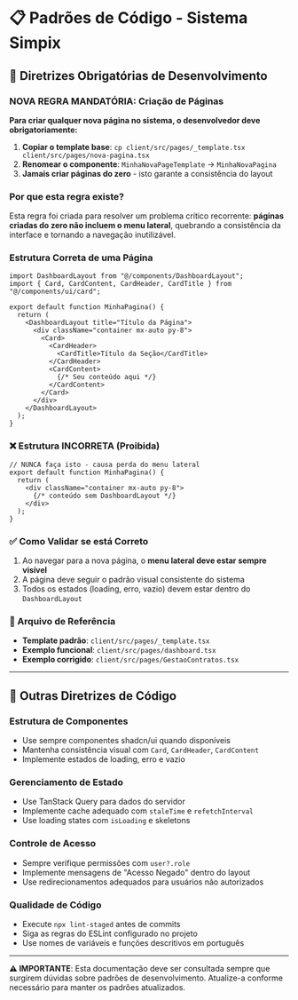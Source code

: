 # 📋 Padrões de Código - Sistema Simpix

## 🎯 Diretrizes Obrigatórias de Desenvolvimento

### **NOVA REGRA MANDATÓRIA: Criação de Páginas**

**Para criar qualquer nova página no sistema, o desenvolvedor deve obrigatoriamente:**

1. **Copiar o template base**: `cp client/src/pages/_template.tsx client/src/pages/nova-pagina.tsx`
2. **Renomear o componente**: `MinhaNovaPageTemplate` → `MinhaNovaPagina`
3. **Jamais criar páginas do zero** - isto garante a consistência do layout

### **Por que esta regra existe?**

Esta regra foi criada para resolver um problema crítico recorrente: **páginas criadas do zero não incluem o menu lateral**, quebrando a consistência da interface e tornando a navegação inutilizável.

### **Estrutura Correta de uma Página**

```tsx
import DashboardLayout from "@/components/DashboardLayout";
import { Card, CardContent, CardHeader, CardTitle } from "@/components/ui/card";

export default function MinhaPagina() {
  return (
    <DashboardLayout title="Título da Página">
      <div className="container mx-auto py-8">
        <Card>
          <CardHeader>
            <CardTitle>Título da Seção</CardTitle>
          </CardHeader>
          <CardContent>
            {/* Seu conteúdo aqui */}
          </CardContent>
        </Card>
      </div>
    </DashboardLayout>
  );
}
```

### **❌ Estrutura INCORRETA (Proibida)**

```tsx
// NUNCA faça isto - causa perda do menu lateral
export default function MinhaPagina() {
  return (
    <div className="container mx-auto py-8">
      {/* conteúdo sem DashboardLayout */}
    </div>
  );
}
```

### **✅ Como Validar se está Correto**

1. Ao navegar para a nova página, o **menu lateral deve estar sempre visível**
2. A página deve seguir o padrão visual consistente do sistema
3. Todos os estados (loading, erro, vazio) devem estar dentro do `DashboardLayout`

### **📁 Arquivo de Referência**

- **Template padrão**: `client/src/pages/_template.tsx`
- **Exemplo funcional**: `client/src/pages/dashboard.tsx`
- **Exemplo corrigido**: `client/src/pages/GestaoContratos.tsx`

---

## 🔧 Outras Diretrizes de Código

### **Estrutura de Componentes**
- Use sempre componentes shadcn/ui quando disponíveis
- Mantenha consistência visual com `Card`, `CardHeader`, `CardContent`
- Implemente estados de loading, erro e vazio

### **Gerenciamento de Estado**
- Use TanStack Query para dados do servidor
- Implemente cache adequado com `staleTime` e `refetchInterval`
- Use loading states com `isLoading` e skeletons

### **Controle de Acesso**
- Sempre verifique permissões com `user?.role`
- Implemente mensagens de "Acesso Negado" dentro do layout
- Use redirecionamentos adequados para usuários não autorizados

### **Qualidade de Código**
- Execute `npx lint-staged` antes de commits
- Siga as regras do ESLint configurado no projeto
- Use nomes de variáveis e funções descritivos em português

---

**⚠️ IMPORTANTE**: Esta documentação deve ser consultada sempre que surgirem dúvidas sobre padrões de desenvolvimento. Atualize-a conforme necessário para manter os padrões atualizados.